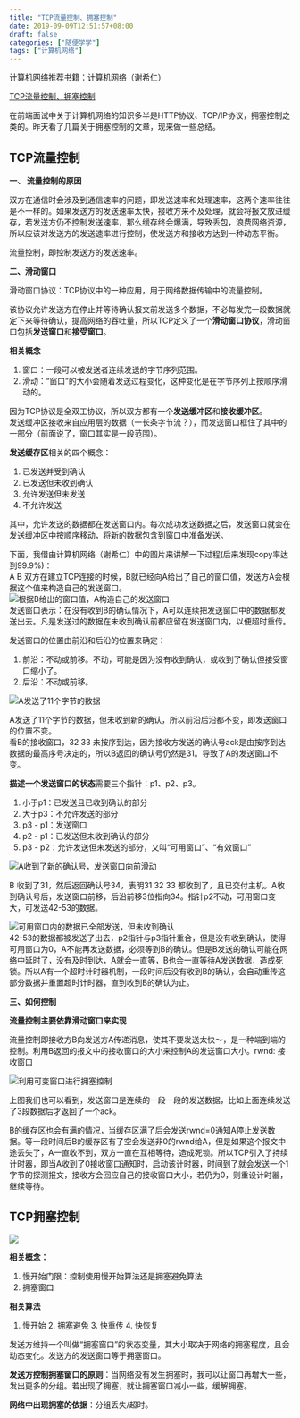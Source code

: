 ```yaml
---
title: "TCP流量控制、拥塞控制"
date: 2019-09-09T12:51:57+08:00
draft: false
categories: ["随便学学"]
tags: ["计算机网络"]
---
```


计算机网络推荐书籍：计算机网络（谢希仁）  

[TCP流量控制、拥塞控制](https://zhuanlan.zhihu.com/p/37379780)  

在前端面试中关于计算机网络的知识多半是HTTP协议、TCP/IP协议，拥塞控制之类的。昨天看了几篇关于拥塞控制的文章，现来做一些总结。  

## TCP流量控制  

**一、 流量控制的原因**  

双方在通信时会涉及到通信速率的问题，即发送速率和处理速率，这两个速率往往是不一样的。如果发送方的发送速率太快，接收方来不及处理，就会将报文放进缓存，若发送方仍不控制发送速率，那么缓存终会爆满，导致丢包，浪费网络资源，所以应该对发送方的发送速率进行控制，使发送方和接收方达到一种动态平衡。  

流量控制，即控制发送方的发送速率。  

**二、滑动窗口**  

滑动窗口协议：TCP协议中的一种应用，用于网络数据传输中的流量控制。  

该协议允许发送方在停止并等待确认报文前发送多个数据，不必每发完一段数据就定下来等待确认，提高网络的吞吐量，所以TCP定义了一个**滑动窗口协议**，滑动窗口包括**发送窗口**和**接受窗口**。  

**相关概念**  
1. 窗口：一段可以被发送者连续发送的字节序列范围。  
2. 滑动：“窗口”的大小会随着发送过程变化，这种变化是在字节序列上按顺序滑动的。  

因为TCP协议是全双工协议，所以双方都有一个**发送缓冲区**和**接收缓冲区**。  
发送缓冲区接收来自应用层的数据（一长条字节流？），而发送窗口框住了其中的一部分（前面说了，窗口其实是一段范围）。  

**发送缓存区**相关的四个概念：  
1. 已发送并受到确认  
2. 已发送但未收到确认  
3. 允许发送但未发送  
4. 不允许发送  

其中，允许发送的数据都在发送窗口内。每次成功发送数据之后，发送窗口就会在发送缓冲区中按顺序移动，将新的数据包含到窗口中准备发送。  

下面，我借由计算机网络（谢希仁）中的图片来讲解一下过程(后来发现copy率达到99.9%)：  
A B 双方在建立TCP连接的时候，B就已经向A给出了自己的窗口值，发送方A会根据这个值来构造自己的发送窗口。  
![根据B给出的窗口值，A构造自己的发送窗口](/img/posts/tcp01.png)  
发送窗口表示：在没有收到B的确认情况下，A可以连续把发送窗口中的数据都发送出去。凡是发送过的数据在未收到确认前都应留在发送窗口内，以便超时重传。

发送窗口的位置由前沿和后沿的位置来确定：  
1. 前沿：不动或前移。不动，可能是因为没有收到确认，或收到了确认但接受窗口缩小了。  
2. 后沿：不动或前移。  

![A发送了11个字节的数据](/img/posts/tcp02.png)

A发送了11个字节的数据，但未收到新的确认，所以前沿后沿都不变，即发送窗口的位置不变。  
看B的接收窗口，32 33 未按序到达，因为接收方发送的确认号ack是由按序到达数据的最高序号决定的，所以B返回的确认号仍然是31。导致了A的发送窗口不变。  

**描述一个发送窗口的状态**需要三个指针：p1、p2、p3。  
1. 小于p1：已发送且已收到确认的部分  
2. 大于p3：不允许发送的部分  
3. p3 - p1：发送窗口  
4. p2 - p1：已发送但未收到确认的部分  
5. p3 - p2：允许发送但未发送的部分，又叫“可用窗口”、“有效窗口”  

![A收到了新的确认号，发送窗口向前滑动](/img/posts/tcp03.png)

B 收到了31，然后返回确认号34，表明31 32 33 都收到了，且已交付主机。A收到确认号后，发送窗口前移，后沿前移3位指向34。指针p2不动，可用窗口变大，可发送42-53的数据。  

![可用窗口内的数据已全部发送，但未收到确认](/img/posts/tcp04.png)  
42-53的数据都被发送了出去，p2指针与p3指针重合，但是没有收到确认，使得可用窗口为0，A不能再发送数据，必须等到B的确认。但是B发送的确认可能在网络中延时了，没有及时到达，A就会一直等，B也会一直等待A发送数据，造成死锁。所以A有一个超时计时器机制，一段时间后没有收到B的确认，会自动重传这部分数据并重置超时计时器，直到收到B的确认为止。  

**三、如何控制**  

**流量控制主要依靠滑动窗口来实现**  

流量控制即接收方B向发送方A传递消息，使其不要发送太快～，是一种端到端的控制。利用B返回的报文中的接收窗口的大小来控制A的发送窗口大小。rwnd: 接收窗口   

![利用可变窗口进行拥塞控制](/img/posts/tcp05.png)  

上图我们也可以看到，发送窗口是连续的一段一段的发送数据，比如上面连续发送了3段数据后才返回了一个ack。  

B的缓存区也会有满的情况，当缓存区满了后会发送rwnd=0通知A停止发送数据。等一段时间后B的缓存区有了空会发送非0的rwnd给A，但是如果这个报文中途丢失了，A一直收不到，双方一直在互相等待，造成死锁。所以TCP引入了持续计时器，即当A收到了0接收窗口通知时，启动该计时器，时间到了就会发送一个1字节的探测报文，接收方会回应自己的接收窗口大小，若仍为0，则重设计时器，继续等待。  

## TCP拥塞控制  

![](/img/posts/tcp06.png)  

**相关概念：**  
1. 慢开始门限：控制使用慢开始算法还是拥塞避免算法  
2. 拥塞窗口  

**相关算法**  
1. 慢开始  2. 拥塞避免  3. 快重传  4. 快恢复  

发送方维持一个叫做“拥塞窗口”的状态变量，其大小取决于网络的拥塞程度，且会动态变化。发送方的发送窗口等于拥塞窗口。  

**发送方控制拥塞窗口的原则**：当网络没有发生拥塞时，我可以让窗口再增大一些，发出更多的分组。若出现了拥塞，就让拥塞窗口减小一些，缓解拥塞。  

**网络中出现拥塞的依据**：分组丢失/超时。  






